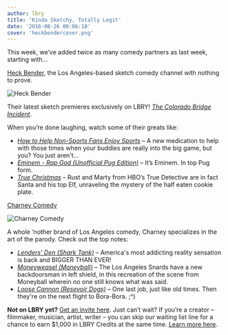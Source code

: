 ```yaml
---
author: lbry
title: 'Kinda Sketchy, Totally Legit'
date: '2016-08-26 00:06:18'
cover: 'heckbendercover.png'
---
```

This week, we’ve added twice as many comedy partners as last week, starting with…

[Heck Bender](https://www.facebook.com/heckbender/), the Los Angeles-based sketch comedy channel with nothing to prove.

![Heck Bender](/img/news/heckbender.png)

Their latest sketch premieres exclusively on LBRY! *[The Colorado Bridge Incident](lbry://coloradobridge)*.

When you’re done laughing, watch some of their greats like:

- *[How to Help Non-Sports Fans Enjoy Sports](lbry://smallpenis)* – A new medication to help with those times when your buddies are really into the big game, but you? You just aren't...
- *[Eminem - Rap God (Unofficial Pug Edition)](lbry://pugrapgod)* – It’s Eminem. In top Pug form.
- *[True Christmas](lbry://truechristmas)* – Rust and Marty from HBO’s True Detective are in fact Santa and his top Elf, unraveling the mystery of the half eaten cookie plate.

[Charney Comedy](https://www.facebook.com/charneycomedy/)

![Charney Comedy](/img/news/charney.png)

A whole ‘nother brand of Los Angeles comedy, Charney specializes in the art of the parody. Check out the top notes:

- *[Lenders’ Den (Shark Tank)](lbry://LendersDen)* – America's most addicting reality sensation is back and BIGGER THAN EVER!
- *[Moneyweasel (Moneyball)](lbry://moneyweasel)* – The Los Angeles Snards have a new backdoorsman in left shield, in this recreation of the scene from Moneyball wherein no one still knows what was said.
- *[Loose Cannon (Resevoir Dogs)](lbry://LooseCannon)* – One last job, just like old times. Then they're on the next flight to Bora-Bora. ;^)

**Not on LBRY yet?** [Get an invite here](https://lbry.io/get). Just can’t wait? If you’re a creator – filmmaker, musician, artist, writer – you can skip our waiting list line for a chance to earn $1,000 in LBRY Credits at the same time. [Learn more here](https://lbry.io/publish).
